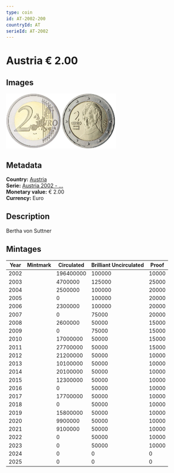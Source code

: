 ```yaml
---
type: coin
id: AT-2002-200
countryId: AT
serieId: AT-2002
---
```


# Austria € 2.00

## Images

<img src="../../../Images/common-2002-200.webp" height="150" alt="Front image"><img src="Images/austria-2002-200.webp" height="150" alt="Back image">

## Metadata

**Country:** [Austria](../index.md)\
**Serie:** [Austria 2002 - ...](index.md)\
**Monetary value:** € 2.00\
**Currency:** Euro

## Description

Bertha von Suttner

## Mintages

| Year | Mintmark | Circulated | Brilliant Uncirculated | Proof |
| ---- | -------- | ---------- | ---------------------- | ----- |
| 2002 |          | 196400000  | 100000                 | 10000 |
| 2003 |          | 4700000    | 125000                 | 25000 |
| 2004 |          | 2500000    | 100000                 | 20000 |
| 2005 |          | 0          | 100000                 | 20000 |
| 2006 |          | 2300000    | 100000                 | 20000 |
| 2007 |          | 0          | 75000                  | 20000 |
| 2008 |          | 2600000    | 50000                  | 15000 |
| 2009 |          | 0          | 75000                  | 15000 |
| 2010 |          | 17000000   | 50000                  | 15000 |
| 2011 |          | 27700000   | 50000                  | 15000 |
| 2012 |          | 21200000   | 50000                  | 10000 |
| 2013 |          | 10100000   | 50000                  | 10000 |
| 2014 |          | 20100000   | 50000                  | 10000 |
| 2015 |          | 12300000   | 50000                  | 10000 |
| 2016 |          | 0          | 50000                  | 10000 |
| 2017 |          | 17700000   | 50000                  | 10000 |
| 2018 |          | 0          | 50000                  | 10000 |
| 2019 |          | 15800000   | 50000                  | 10000 |
| 2020 |          | 9900000    | 50000                  | 10000 |
| 2021 |          | 9100000    | 50000                  | 10000 |
| 2022 |          | 0          | 50000                  | 10000 |
| 2023 |          | 0          | 50000                  | 10000 |
| 2024 |          | 0          | 0                      | 0     |
| 2025 |          | 0          | 0                      | 0     |
